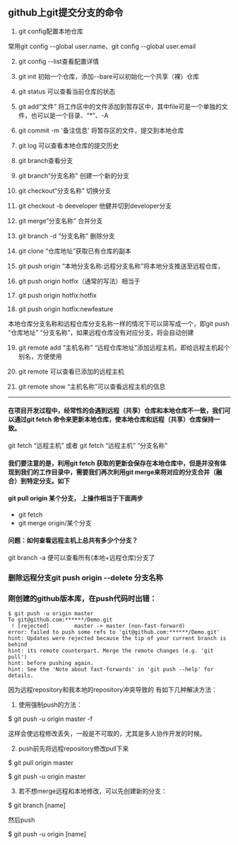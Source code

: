 ## github上git提交分支的命令
1. git config配置本地仓库

常用git config --global user.name、git config --global user.email

2. git config --list查看配置详情

3. git init 初始一个仓库，添加--bare可以初始化一个共享（裸）仓库

4. git status 可以查看当前仓库的状态

5. git add“文件” 将工作区中的文件添加到暂存区中，其中file可是一个单独的文件，也可以是一个目录、“*”、-A

6. git commit -m '备注信息' 将暂存区的文件，提交到本地仓库

7. git log 可以查看本地仓库的提交历史

8. git branch查看分支

9. git branch“分支名称” 创建一个新的分支

10. git checkout“分支名称” 切换分支

11. git checkout -b deeveloper 他健并切到developer分支

12. git merge“分支名称” 合并分支

13. git branch -d “分支名称” 删除分支

14. git clone “仓库地址”获取已有仓库的副本

15. git push origin “本地分支名称:远程分支名称”将本地分支推送至远程仓库，

16. git push origin hotfix（通常的写法）相当于

17. git push origin hotfix:hotfix

18. git push origin hotfix:newfeature

本地仓库分支名称和远程仓库分支名称一样的情况下可以简写成一个，即git push “仓库地址” “分支名称”，如果远程仓库没有对应分支，将会自动创建

19. git remote add “主机名称” “远程仓库地址”添加远程主机，即给远程主机起个别名，方便使用

20. git remote 可以查看已添加的远程主机

21. git remote show “主机名称”可以查看远程主机的信息

****

#### 在项目开发过程中，经常性的会遇到远程（共享）仓库和本地仓库不一致，我们可以通过git fetch 命令来更新本地仓库，使本地仓库和远程（共享）仓库保持一致。
git fetch  “远程主机”
或者
git fetch “远程主机” “分支名称”

#### 我们要注意的是，利用git fetch 获取的更新会保存在本地仓库中，但是并没有体现到我们的工作目录中，需要我们再次利用git merge来将对应的分支合并（融合）到特定分支。如下

#### git pull origin 某个分支， 上操作相当于下面两步
* git fetch
* git merge origin/某个分支


#### 问题：如何查看远程主机上总共有多少个分支？
git branch -a 便可以查看所有(本地+远程仓库)分支了

### 删除远程分支git push origin --delete 分支名称
### 刚创建的github版本库，在push代码时出错：

```
$ git push -u origin master
To git@github.com:******/Demo.git
 ! [rejected]        master -> master (non-fast-forward)
error: failed to push some refs to 'git@github.com:******/Demo.git'
hint: Updates were rejected because the tip of your current branch is behind
hint: its remote counterpart. Merge the remote changes (e.g. 'git pull')
hint: before pushing again.
hint: See the 'Note about fast-forwards' in 'git push --help' for details.
```
因为远程repository和我本地的repository冲突导致的
有如下几种解决方法：

1. 使用强制push的方法：

$ git push -u origin master -f 

这样会使远程修改丢失，一般是不可取的，尤其是多人协作开发的时候。

2. push前先将远程repository修改pull下来

$ git pull origin master

$ git push -u origin master

3. 若不想merge远程和本地修改，可以先创建新的分支：

$ git branch [name]

然后push

$ git push -u origin [name]
